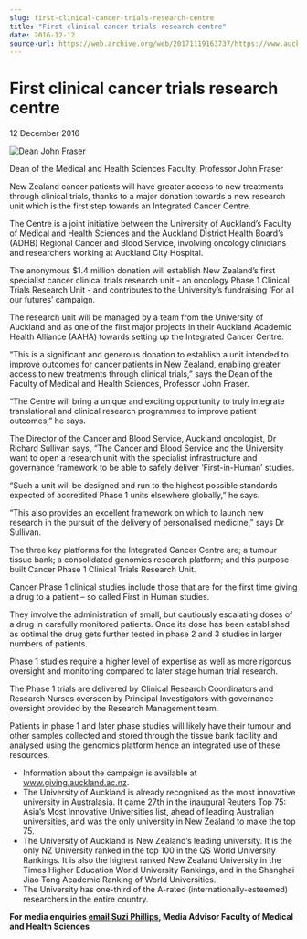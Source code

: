 ```yaml
---
slug: first-clinical-cancer-trials-research-centre
title: "First clinical cancer trials research centre"
date: 2016-12-12
source-url: https://web.archive.org/web/20171119163737/https://www.auckland.ac.nz/en/about/news-events-and-notices/news/news-2016/12/first-clinical-cancer-trials-research-centre-.html
---
```

First clinical cancer trials research centre
============================================

12 December 2016

![Dean John Fraser](https://www.auckland.ac.nz/en/about/news-events-and-notices/news/news-2016/12/first-clinical-cancer-trials-research-centre-/_jcr_content/par/textimage/image.img.jpg/1481487971866.jpg "Dean John Fraser")

Dean of the Medical and Health Sciences Faculty, Professor John Fraser

New Zealand cancer patients will have greater access to new treatments through clinical trials, thanks to a major donation towards a new research unit which is the first step towards an Integrated Cancer Centre.

The Centre is a joint initiative between the University of Auckland’s Faculty of Medical and Health Sciences and the Auckland District Health Board’s (ADHB) Regional Cancer and Blood Service, involving oncology clinicians and researchers working at Auckland City Hospital.

The anonymous $1.4 million donation will establish New Zealand’s first specialist cancer clinical trials research unit - an oncology Phase 1 Clinical Trials Research Unit - and contributes to the University’s fundraising ‘For all our futures’ campaign.

The research unit will be managed by a team from the University of Auckland and as one of the first major projects in their Auckland Academic Health Alliance (AAHA) towards setting up the Integrated Cancer Centre.

“This is a significant and generous donation to establish a unit intended to improve outcomes for cancer patients in New Zealand, enabling greater access to new treatments through clinical trials,” says the Dean of the Faculty of Medical and Health Sciences, Professor John Fraser.  
  
“The Centre will bring a unique and exciting opportunity to truly integrate translational and clinical research programmes to improve patient outcomes,” he says.

The Director of the Cancer and Blood Service, Auckland oncologist, Dr Richard Sullivan says, “The Cancer and Blood Service and the University want to open a research unit with the specialist infrastructure and governance framework to be able to safely deliver ‘First-in-Human’ studies.

“Such a unit will be designed and run to the highest possible standards expected of accredited Phase 1 units elsewhere globally,” he says.

“This also provides an excellent framework on which to launch new research in the pursuit of the delivery of personalised medicine,” says Dr Sullivan.

The three key platforms for the Integrated Cancer Centre are; a tumour tissue bank; a consolidated genomics research platform; and this purpose-built Cancer Phase 1 Clinical Trials Research Unit.

Cancer Phase 1 clinical studies include those that are for the first time giving a drug to a patient – so called First in Human studies.

They involve the administration of small, but cautiously escalating doses of a drug in carefully monitored patients. Once its dose has been established as optimal the drug gets further tested in phase 2 and 3 studies in larger numbers of patients.

Phase 1 studies require a higher level of expertise as well as more rigorous oversight and monitoring compared to later stage human trial research.

The Phase 1 trials are delivered by Clinical Research Coordinators and Research Nurses overseen by Principal Investigators with governance oversight provided by the Research Management team.

Patients in phase 1 and later phase studies will likely have their tumour and other samples collected and stored through the tissue bank facility and analysed using the genomics platform hence an integrated use of these resources.

*   Information about the campaign is available at www.giving.auckland.ac.nz.
*   The University of Auckland is already recognised as the most innovative university in Australasia. It came 27th in the inaugural Reuters Top 75: Asia’s Most Innovative Universities list, ahead of leading Australian universities, and was the only university in New Zealand to make the top 75.
*   The University of Auckland is New Zealand’s leading university. It is the only NZ University ranked in the top 100 in the QS World University Rankings. It is also the highest ranked New Zealand University in the Times Higher Education World University Rankings, and in the Shanghai Jiao Tong Academic Ranking of World Universities.
*   The University has one-third of the A-rated (internationally-esteemed) researchers in the entire country.

  
**For media enquiries [email Suzi Phillips](mailto:s.phillips@auckland.ac.nz), Media Advisor Faculty of Medical and Health Sciences**
